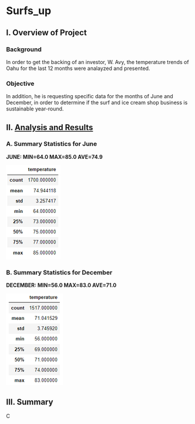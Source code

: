 # Surfs_up

## I. Overview of Project

### Background
In order to get the backing of an investor, W. Avy, the temperature trends of Oahu for the last 12 months were analayzed and presented.

### Objective
In addition, he is requesting specific data for the months of June and December, in order to determine if the surf and ice cream shop business is sustainable year-round.


## II. [Analysis and Results](SurfsUp_Challenge.ipynb)

### A. Summary Statistics for June

**JUNE: MIN=64.0  MAX=85.0  AVE=74.9**

![](analysis/June_Temp.PNG)


### B. Summary Statistics for December

**DECEMBER: MIN=56.0  MAX=83.0  AVE=71.0**

![](analysis/Dec_Temp.PNG)



## III. Summary

C
